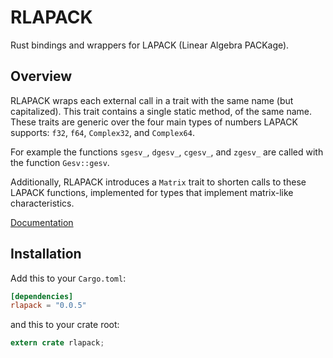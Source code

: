 # RLAPACK

Rust bindings and wrappers for LAPACK (Linear Algebra PACKage).

## Overview

RLAPACK wraps each external call in a trait with the same name (but capitalized).
This trait contains a single static method, of the same name. These traits are
generic over the four main types of numbers LAPACK supports: `f32`, `f64`,
`Complex32`, and `Complex64`.

For example the functions `sgesv_`, `dgesv_`, `cgesv_`, and
`zgesv_` are called with the function `Gesv::gesv`.

Additionally, RLAPACK introduces a `Matrix` trait to shorten calls to these LAPACK
functions, implemented for types that implement matrix-like characteristics.

[Documentation](http://mikkyang.github.io/rust-lapack/doc/rlapack/index.html)

## Installation

Add this to your `Cargo.toml`:

```toml
[dependencies]
rlapack = "0.0.5"
```

and this to your crate root:
```rust
extern crate rlapack;
```
